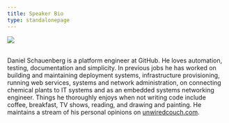 ```yaml
---
title: Speaker Bio
type: standalonepage
---
```


<div style="text-align:left" markdown="1">
<img src="https://en.gravatar.com/userimage/233293/d1ba8c7cf640b0b49a964bc27d1fd12a.jpg?size=200" />
</div>

</br>

Daniel Schauenberg is a platform engineer at GitHub. He loves automation,
testing, documentation and simplicity. In previous jobs he has worked on
building and maintaining deployment systems, infrastructure provisioning,
running web services, systems and network administration, on connecting
chemical plants to IT systems and as an embedded systems networking engineer.
Things he thoroughly enjoys when not writing code include coffee, breakfast,
TV shows, reading, and drawing and painting. He maintains a stream of his
personal opinions on [unwiredcouch.com][blog].


[twitter]: https://twitter.com/mrtazz
[blog]: https://www.unwiredcouch.com
